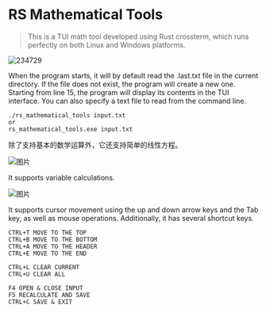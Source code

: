# RS Mathematical Tools

>   This is a TUI math tool developed using Rust crossterm, which runs perfectly on both Linux and Windows platforms.

![234729](https://github.com/liueff/rs_mathematical_tools/assets/16551523/8ebe653f-0031-4c5f-af4d-d876e7295074)

When the program starts, it will by default read the .last.txt file in the current directory. If the file does not exist, the program will create a new one. Starting from line 15, the program will display its contents in the TUI interface. You can also specify a text file to read from the command line.

```
./rs_mathematical_tools input.txt
or
rs_mathematical_tools.exe input.txt
```

除了支持基本的数学运算外，它还支持简单的线性方程。

![图片](https://github.com/liueff/rs_mathematical_tools/assets/16551523/0d5e7f62-ca9b-438c-8c1f-fc1c589ea53b)

It supports variable calculations.

![图片](https://github.com/liueff/rs_mathematical_tools/assets/16551523/9ae7dade-a23f-4bad-b0b4-ac46cabe5990)

It supports cursor movement using the up and down arrow keys and the Tab key, as well as mouse operations. Additionally, it has several shortcut keys.

```
CTRL+T MOVE TO THE TOP
CTRL+B MOVE TO THE BOTTOM
CTRL+A MOVE TO THE HEADER
CTRL+E MOVE TO THE END

CTRL+L CLEAR CURRENT
CTRL+U CLEAR ALL

F4 OPEN & CLOSE INPUT
F5 RECALCULATE AND SAVE
CTRL+C SAVE & EXIT
```
